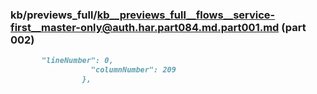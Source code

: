 ### kb/previews_full/kb__previews_full__flows__service-first__master-only@auth.har.part084.md.part001.md (part 002)

```md
       "lineNumber": 0,
                  "columnNumber": 209
                },
            
```

```
